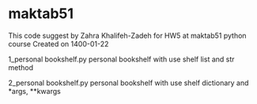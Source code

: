 # maktab51
This code suggest by Zahra Khalifeh-Zadeh for HW5 at maktab51 python course
Created on 1400-01-22

1_personal bookshelf.py
personal bookshelf with use shelf  list  and str method

2_personal bookshelf.py
personal bookshelf with use shelf dictionary and  *args, **kwargs
